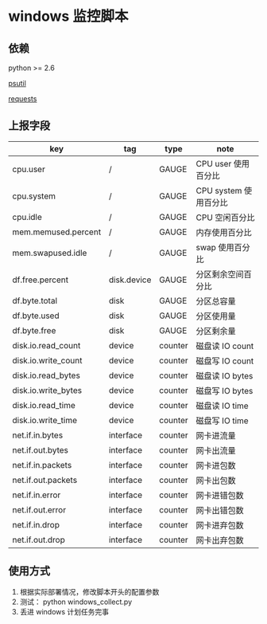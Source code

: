 windows 监控脚本
================================

依赖
--------------------------------
python >= 2.6

[psutil](https://pypi.python.org/pypi/psutil)

[requests](https://pypi.python.org/pypi/requests)

上报字段
--------------------------------
| key |  tag | type | note |
|-----|------|------|------|
|cpu.user|/|GAUGE|CPU user 使用百分比|
|cpu.system|/|GAUGE|CPU system 使用百分比|
|cpu.idle|/|GAUGE|CPU 空闲百分比|
|mem.memused.percent|/|GAUGE|内存使用百分比 |
|mem.swapused.idle|/|GAUGE|swap 使用百分比|
|df.free.percent|disk.device|GAUGE|分区剩余空间百分比|
|df.byte.total|disk|GAUGE|分区总容量|
|df.byte.used|disk|GAUGE|分区使用量|
|df.byte.free|disk|GAUGE|分区剩余量|
|disk.io.read_count|device|counter|磁盘读 IO count|
|disk.io.write_count|device|counter|磁盘写 IO count|
|disk.io.read_bytes|device|counter|磁盘读 IO bytes|
|disk.io.write_bytes|device|counter|磁盘写 IO bytes|
|disk.io.read_time|device|counter|磁盘读 IO time|
|disk.io.write_time|device|counter|磁盘写 IO time|
|net.if.in.bytes|interface|counter|网卡进流量|
|net.if.out.bytes|interface|counter|网卡出流量|
|net.if.in.packets|interface|counter|网卡进包数|
|net.if.out.packets|interface|counter|网卡出包数|
|net.if.in.error|interface|counter|网卡进错包数|
|net.if.out.error|interface|counter|网卡出错包数|
|net.if.in.drop|interface|counter|网卡进弃包数|
|net.if.out.drop|interface|counter|网卡出弃包数|


使用方式
--------------------------------
1. 根据实际部署情况，修改脚本开头的配置参数
2. 测试： python windows_collect.py
3. 丢进 windows 计划任务完事
